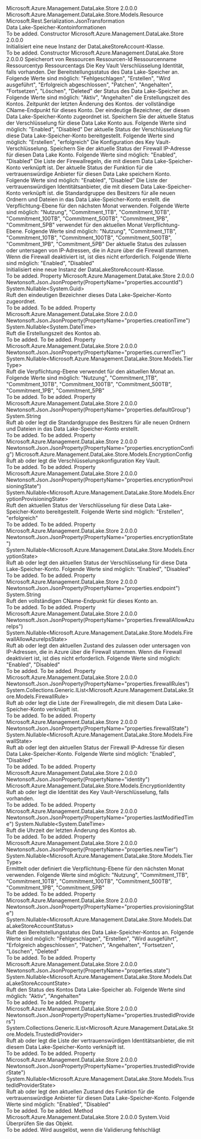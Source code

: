 <Type Name="DataLakeStoreAccount" FullName="Microsoft.Azure.Management.DataLake.Store.Models.DataLakeStoreAccount">
  <TypeSignature Language="C#" Value="public class DataLakeStoreAccount : Microsoft.Azure.Management.DataLake.Store.Models.Resource" />
  <TypeSignature Language="ILAsm" Value=".class public auto ansi beforefieldinit DataLakeStoreAccount extends Microsoft.Azure.Management.DataLake.Store.Models.Resource" />
  <TypeSignature Language="DocId" Value="T:Microsoft.Azure.Management.DataLake.Store.Models.DataLakeStoreAccount" />
  <TypeSignature Language="VB.NET" Value="Public Class DataLakeStoreAccount&#xA;Inherits Resource" />
  <TypeSignature Language="F#" Value="type DataLakeStoreAccount = class&#xA;    inherit Resource" />
  <AssemblyInfo>
    <AssemblyName>Microsoft.Azure.Management.DataLake.Store</AssemblyName>
    <AssemblyVersion>2.0.0.0</AssemblyVersion>
  </AssemblyInfo>
  <Base>
    <BaseTypeName>Microsoft.Azure.Management.DataLake.Store.Models.Resource</BaseTypeName>
  </Base>
  <Interfaces />
  <Attributes>
    <Attribute>
      <AttributeName>Microsoft.Rest.Serialization.JsonTransformation</AttributeName>
    </Attribute>
  </Attributes>
  <Docs>
    <summary>
            Data Lake-Speicher-Kontoinformationen
            </summary>
    <remarks>To be added.</remarks>
  </Docs>
  <Members>
    <Member MemberName=".ctor">
      <MemberSignature Language="C#" Value="public DataLakeStoreAccount ();" />
      <MemberSignature Language="ILAsm" Value=".method public hidebysig specialname rtspecialname instance void .ctor() cil managed" />
      <MemberSignature Language="DocId" Value="M:Microsoft.Azure.Management.DataLake.Store.Models.DataLakeStoreAccount.#ctor" />
      <MemberSignature Language="VB.NET" Value="Public Sub New ()" />
      <MemberType>Constructor</MemberType>
      <AssemblyInfo>
        <AssemblyName>Microsoft.Azure.Management.DataLake.Store</AssemblyName>
        <AssemblyVersion>2.0.0.0</AssemblyVersion>
      </AssemblyInfo>
      <Parameters />
      <Docs>
        <summary>
            Initialisiert eine neue Instanz der DataLakeStoreAccount-Klasse.
            </summary>
        <remarks>To be added.</remarks>
      </Docs>
    </Member>
    <Member MemberName=".ctor">
      <MemberSignature Language="C#" Value="public DataLakeStoreAccount (string location, string id = null, string name = null, string type = null, System.Collections.Generic.IDictionary&lt;string,string&gt; tags = null, Microsoft.Azure.Management.DataLake.Store.Models.EncryptionIdentity identity = null, Nullable&lt;Microsoft.Azure.Management.DataLake.Store.Models.DataLakeStoreAccountStatus&gt; provisioningState = null, Nullable&lt;Microsoft.Azure.Management.DataLake.Store.Models.DataLakeStoreAccountState&gt; state = null, Nullable&lt;DateTime&gt; creationTime = null, Nullable&lt;DateTime&gt; lastModifiedTime = null, string endpoint = null, Nullable&lt;Guid&gt; accountId = null, Nullable&lt;Microsoft.Azure.Management.DataLake.Store.Models.EncryptionState&gt; encryptionState = null, Nullable&lt;Microsoft.Azure.Management.DataLake.Store.Models.EncryptionProvisioningState&gt; encryptionProvisioningState = null, Microsoft.Azure.Management.DataLake.Store.Models.EncryptionConfig encryptionConfig = null, Nullable&lt;Microsoft.Azure.Management.DataLake.Store.Models.FirewallState&gt; firewallState = null, System.Collections.Generic.IList&lt;Microsoft.Azure.Management.DataLake.Store.Models.FirewallRule&gt; firewallRules = null, Nullable&lt;Microsoft.Azure.Management.DataLake.Store.Models.TrustedIdProviderState&gt; trustedIdProviderState = null, System.Collections.Generic.IList&lt;Microsoft.Azure.Management.DataLake.Store.Models.TrustedIdProvider&gt; trustedIdProviders = null, string defaultGroup = null, Nullable&lt;Microsoft.Azure.Management.DataLake.Store.Models.TierType&gt; newTier = null, Nullable&lt;Microsoft.Azure.Management.DataLake.Store.Models.TierType&gt; currentTier = null, Nullable&lt;Microsoft.Azure.Management.DataLake.Store.Models.FirewallAllowAzureIpsState&gt; firewallAllowAzureIps = null);" />
      <MemberSignature Language="ILAsm" Value=".method public hidebysig specialname rtspecialname instance void .ctor(string location, string id, string name, string type, class System.Collections.Generic.IDictionary`2&lt;string, string&gt; tags, class Microsoft.Azure.Management.DataLake.Store.Models.EncryptionIdentity identity, valuetype System.Nullable`1&lt;valuetype Microsoft.Azure.Management.DataLake.Store.Models.DataLakeStoreAccountStatus&gt; provisioningState, valuetype System.Nullable`1&lt;valuetype Microsoft.Azure.Management.DataLake.Store.Models.DataLakeStoreAccountState&gt; state, valuetype System.Nullable`1&lt;valuetype System.DateTime&gt; creationTime, valuetype System.Nullable`1&lt;valuetype System.DateTime&gt; lastModifiedTime, string endpoint, valuetype System.Nullable`1&lt;valuetype System.Guid&gt; accountId, valuetype System.Nullable`1&lt;valuetype Microsoft.Azure.Management.DataLake.Store.Models.EncryptionState&gt; encryptionState, valuetype System.Nullable`1&lt;valuetype Microsoft.Azure.Management.DataLake.Store.Models.EncryptionProvisioningState&gt; encryptionProvisioningState, class Microsoft.Azure.Management.DataLake.Store.Models.EncryptionConfig encryptionConfig, valuetype System.Nullable`1&lt;valuetype Microsoft.Azure.Management.DataLake.Store.Models.FirewallState&gt; firewallState, class System.Collections.Generic.IList`1&lt;class Microsoft.Azure.Management.DataLake.Store.Models.FirewallRule&gt; firewallRules, valuetype System.Nullable`1&lt;valuetype Microsoft.Azure.Management.DataLake.Store.Models.TrustedIdProviderState&gt; trustedIdProviderState, class System.Collections.Generic.IList`1&lt;class Microsoft.Azure.Management.DataLake.Store.Models.TrustedIdProvider&gt; trustedIdProviders, string defaultGroup, valuetype System.Nullable`1&lt;valuetype Microsoft.Azure.Management.DataLake.Store.Models.TierType&gt; newTier, valuetype System.Nullable`1&lt;valuetype Microsoft.Azure.Management.DataLake.Store.Models.TierType&gt; currentTier, valuetype System.Nullable`1&lt;valuetype Microsoft.Azure.Management.DataLake.Store.Models.FirewallAllowAzureIpsState&gt; firewallAllowAzureIps) cil managed" />
      <MemberSignature Language="DocId" Value="M:Microsoft.Azure.Management.DataLake.Store.Models.DataLakeStoreAccount.#ctor(System.String,System.String,System.String,System.String,System.Collections.Generic.IDictionary{System.String,System.String},Microsoft.Azure.Management.DataLake.Store.Models.EncryptionIdentity,System.Nullable{Microsoft.Azure.Management.DataLake.Store.Models.DataLakeStoreAccountStatus},System.Nullable{Microsoft.Azure.Management.DataLake.Store.Models.DataLakeStoreAccountState},System.Nullable{System.DateTime},System.Nullable{System.DateTime},System.String,System.Nullable{System.Guid},System.Nullable{Microsoft.Azure.Management.DataLake.Store.Models.EncryptionState},System.Nullable{Microsoft.Azure.Management.DataLake.Store.Models.EncryptionProvisioningState},Microsoft.Azure.Management.DataLake.Store.Models.EncryptionConfig,System.Nullable{Microsoft.Azure.Management.DataLake.Store.Models.FirewallState},System.Collections.Generic.IList{Microsoft.Azure.Management.DataLake.Store.Models.FirewallRule},System.Nullable{Microsoft.Azure.Management.DataLake.Store.Models.TrustedIdProviderState},System.Collections.Generic.IList{Microsoft.Azure.Management.DataLake.Store.Models.TrustedIdProvider},System.String,System.Nullable{Microsoft.Azure.Management.DataLake.Store.Models.TierType},System.Nullable{Microsoft.Azure.Management.DataLake.Store.Models.TierType},System.Nullable{Microsoft.Azure.Management.DataLake.Store.Models.FirewallAllowAzureIpsState})" />
      <MemberSignature Language="F#" Value="new Microsoft.Azure.Management.DataLake.Store.Models.DataLakeStoreAccount : string * string * string * string * System.Collections.Generic.IDictionary&lt;string, string&gt; * Microsoft.Azure.Management.DataLake.Store.Models.EncryptionIdentity * Nullable&lt;Microsoft.Azure.Management.DataLake.Store.Models.DataLakeStoreAccountStatus&gt; * Nullable&lt;Microsoft.Azure.Management.DataLake.Store.Models.DataLakeStoreAccountState&gt; * Nullable&lt;DateTime&gt; * Nullable&lt;DateTime&gt; * string * Nullable&lt;Guid&gt; * Nullable&lt;Microsoft.Azure.Management.DataLake.Store.Models.EncryptionState&gt; * Nullable&lt;Microsoft.Azure.Management.DataLake.Store.Models.EncryptionProvisioningState&gt; * Microsoft.Azure.Management.DataLake.Store.Models.EncryptionConfig * Nullable&lt;Microsoft.Azure.Management.DataLake.Store.Models.FirewallState&gt; * System.Collections.Generic.IList&lt;Microsoft.Azure.Management.DataLake.Store.Models.FirewallRule&gt; * Nullable&lt;Microsoft.Azure.Management.DataLake.Store.Models.TrustedIdProviderState&gt; * System.Collections.Generic.IList&lt;Microsoft.Azure.Management.DataLake.Store.Models.TrustedIdProvider&gt; * string * Nullable&lt;Microsoft.Azure.Management.DataLake.Store.Models.TierType&gt; * Nullable&lt;Microsoft.Azure.Management.DataLake.Store.Models.TierType&gt; * Nullable&lt;Microsoft.Azure.Management.DataLake.Store.Models.FirewallAllowAzureIpsState&gt; -&gt; Microsoft.Azure.Management.DataLake.Store.Models.DataLakeStoreAccount" Usage="new Microsoft.Azure.Management.DataLake.Store.Models.DataLakeStoreAccount (location, id, name, type, tags, identity, provisioningState, state, creationTime, lastModifiedTime, endpoint, accountId, encryptionState, encryptionProvisioningState, encryptionConfig, firewallState, firewallRules, trustedIdProviderState, trustedIdProviders, defaultGroup, newTier, currentTier, firewallAllowAzureIps)" />
      <MemberType>Constructor</MemberType>
      <AssemblyInfo>
        <AssemblyName>Microsoft.Azure.Management.DataLake.Store</AssemblyName>
        <AssemblyVersion>2.0.0.0</AssemblyVersion>
      </AssemblyInfo>
      <Parameters>
        <Parameter Name="location" Type="System.String" />
        <Parameter Name="id" Type="System.String" />
        <Parameter Name="name" Type="System.String" />
        <Parameter Name="type" Type="System.String" />
        <Parameter Name="tags" Type="System.Collections.Generic.IDictionary&lt;System.String,System.String&gt;" />
        <Parameter Name="identity" Type="Microsoft.Azure.Management.DataLake.Store.Models.EncryptionIdentity" />
        <Parameter Name="provisioningState" Type="System.Nullable&lt;Microsoft.Azure.Management.DataLake.Store.Models.DataLakeStoreAccountStatus&gt;" />
        <Parameter Name="state" Type="System.Nullable&lt;Microsoft.Azure.Management.DataLake.Store.Models.DataLakeStoreAccountState&gt;" />
        <Parameter Name="creationTime" Type="System.Nullable&lt;System.DateTime&gt;" />
        <Parameter Name="lastModifiedTime" Type="System.Nullable&lt;System.DateTime&gt;" />
        <Parameter Name="endpoint" Type="System.String" />
        <Parameter Name="accountId" Type="System.Nullable&lt;System.Guid&gt;" />
        <Parameter Name="encryptionState" Type="System.Nullable&lt;Microsoft.Azure.Management.DataLake.Store.Models.EncryptionState&gt;" />
        <Parameter Name="encryptionProvisioningState" Type="System.Nullable&lt;Microsoft.Azure.Management.DataLake.Store.Models.EncryptionProvisioningState&gt;" />
        <Parameter Name="encryptionConfig" Type="Microsoft.Azure.Management.DataLake.Store.Models.EncryptionConfig" />
        <Parameter Name="firewallState" Type="System.Nullable&lt;Microsoft.Azure.Management.DataLake.Store.Models.FirewallState&gt;" />
        <Parameter Name="firewallRules" Type="System.Collections.Generic.IList&lt;Microsoft.Azure.Management.DataLake.Store.Models.FirewallRule&gt;" />
        <Parameter Name="trustedIdProviderState" Type="System.Nullable&lt;Microsoft.Azure.Management.DataLake.Store.Models.TrustedIdProviderState&gt;" />
        <Parameter Name="trustedIdProviders" Type="System.Collections.Generic.IList&lt;Microsoft.Azure.Management.DataLake.Store.Models.TrustedIdProvider&gt;" />
        <Parameter Name="defaultGroup" Type="System.String" />
        <Parameter Name="newTier" Type="System.Nullable&lt;Microsoft.Azure.Management.DataLake.Store.Models.TierType&gt;" />
        <Parameter Name="currentTier" Type="System.Nullable&lt;Microsoft.Azure.Management.DataLake.Store.Models.TierType&gt;" />
        <Parameter Name="firewallAllowAzureIps" Type="System.Nullable&lt;Microsoft.Azure.Management.DataLake.Store.Models.FirewallAllowAzureIpsState&gt;" />
      </Parameters>
      <Docs>
        <param name="location">Speicherort von Ressourcen</param>
        <param name="id">Ressourcen-Id</param>
        <param name="name">Ressourcenname</param>
        <param name="type">Ressourcentyp</param>
        <param name="tags">Ressourcentags</param>
        <param name="identity">Die Key Vault Verschlüsselung Identität, falls vorhanden.</param>
        <param name="provisioningState">Der Bereitstellungsstatus des Data Lake-Speicher an. Folgende Werte sind möglich: "Fehlgeschlagen", "Erstellen", "Wird ausgeführt", "Erfolgreich abgeschlossen", "Patchen", "Angehalten", "Fortsetzen", "Löschen", "Deleted"</param>
        <param name="state">der Status des Data Lake-Speicher an.
            Folgende Werte sind möglich: "Aktiv", "Angehalten"</param>
        <param name="creationTime">die Erstellungszeit des Kontos.</param>
        <param name="lastModifiedTime">Zeitpunkt der letzten Änderung des Kontos.</param>
        <param name="endpoint">der vollständige CName-Endpunkt für dieses Konto.</param>
        <param name="accountId">Der eindeutige Bezeichner, der diesen Data Lake-Speicher-Konto zugeordnet ist.</param>
        <param name="encryptionState">Speichern Sie der aktuelle Status der Verschlüsselung für diese Data Lake Konto aus. Folgende Werte sind möglich: "Enabled", "Disabled"</param>
        <param name="encryptionProvisioningState">Der aktuelle Status der Verschlüsselung für diese Data Lake-Speicher-Konto bereitgestellt. Folgende Werte sind möglich: "Erstellen", "erfolgreich"</param>
        <param name="encryptionConfig">Die Konfiguration des Key Vault-Verschlüsselung.</param>
        <param name="firewallState">Speichern Sie der aktuelle Status der Firewall IP-Adresse für diesen Data Lake Konto. Folgende Werte sind möglich: "Enabled", "Disabled"</param>
        <param name="firewallRules">Die Liste der Firewallregeln, die mit diesem Data Lake-Speicher-Konto verknüpft ist.</param>
        <param name="trustedIdProviderState">Der aktuelle Status der Funktion für die vertrauenswürdige Anbieter für diesen Data Lake speichern Konto.
            Folgende Werte sind möglich: "Enabled", "Disabled"</param>
        <param name="trustedIdProviders">Die Liste der vertrauenswürdigen Identitätsanbieter, die mit diesem Data Lake-Speicher-Konto verknüpft ist.</param>
        <param name="defaultGroup">die Standardgruppe des Besitzers für alle neuen Ordnern und Dateien in das Data Lake-Speicher-Konto erstellt.</param>
        <param name="newTier">die Verpflichtung-Ebene für den nächsten Monat verwenden.
            Folgende Werte sind möglich: "Nutzung", "Commitment_1TB", "Commitment_10TB", "Commitment_100TB", "Commitment_500TB", "Commitment_1PB", "Commitment_5PB"</param>
        <param name="currentTier">verwendet für den aktuellen Monat Verpflichtung-Ebene. Folgende Werte sind möglich: "Nutzung", "Commitment_1TB", "Commitment_10TB", "Commitment_100TB", "Commitment_500TB", "Commitment_1PB", "Commitment_5PB"</param>
        <param name="firewallAllowAzureIps">Der aktuelle Status des zulassen oder untersagen von IP-Adressen, die in Azure über die Firewall stammen.
            Wenn die Firewall deaktiviert ist, ist dies nicht erforderlich. Folgende Werte sind möglich: "Enabled", "Disabled"</param>
        <summary>
            Initialisiert eine neue Instanz der DataLakeStoreAccount-Klasse.
            </summary>
        <remarks>To be added.</remarks>
      </Docs>
    </Member>
    <Member MemberName="AccountId">
      <MemberSignature Language="C#" Value="public Nullable&lt;Guid&gt; AccountId { get; }" />
      <MemberSignature Language="ILAsm" Value=".property instance valuetype System.Nullable`1&lt;valuetype System.Guid&gt; AccountId" />
      <MemberSignature Language="DocId" Value="P:Microsoft.Azure.Management.DataLake.Store.Models.DataLakeStoreAccount.AccountId" />
      <MemberSignature Language="VB.NET" Value="Public ReadOnly Property AccountId As Nullable(Of Guid)" />
      <MemberSignature Language="F#" Value="member this.AccountId : Nullable&lt;Guid&gt;" Usage="Microsoft.Azure.Management.DataLake.Store.Models.DataLakeStoreAccount.AccountId" />
      <MemberType>Property</MemberType>
      <AssemblyInfo>
        <AssemblyName>Microsoft.Azure.Management.DataLake.Store</AssemblyName>
        <AssemblyVersion>2.0.0.0</AssemblyVersion>
      </AssemblyInfo>
      <Attributes>
        <Attribute>
          <AttributeName>Newtonsoft.Json.JsonProperty(PropertyName="properties.accountId")</AttributeName>
        </Attribute>
      </Attributes>
      <ReturnValue>
        <ReturnType>System.Nullable&lt;System.Guid&gt;</ReturnType>
      </ReturnValue>
      <Docs>
        <summary>
            Ruft den eindeutigen Bezeichner dieses Data Lake-Speicher-Konto zugeordnet.
            </summary>
        <value>To be added.</value>
        <remarks>To be added.</remarks>
      </Docs>
    </Member>
    <Member MemberName="CreationTime">
      <MemberSignature Language="C#" Value="public Nullable&lt;DateTime&gt; CreationTime { get; }" />
      <MemberSignature Language="ILAsm" Value=".property instance valuetype System.Nullable`1&lt;valuetype System.DateTime&gt; CreationTime" />
      <MemberSignature Language="DocId" Value="P:Microsoft.Azure.Management.DataLake.Store.Models.DataLakeStoreAccount.CreationTime" />
      <MemberSignature Language="VB.NET" Value="Public ReadOnly Property CreationTime As Nullable(Of DateTime)" />
      <MemberSignature Language="F#" Value="member this.CreationTime : Nullable&lt;DateTime&gt;" Usage="Microsoft.Azure.Management.DataLake.Store.Models.DataLakeStoreAccount.CreationTime" />
      <MemberType>Property</MemberType>
      <AssemblyInfo>
        <AssemblyName>Microsoft.Azure.Management.DataLake.Store</AssemblyName>
        <AssemblyVersion>2.0.0.0</AssemblyVersion>
      </AssemblyInfo>
      <Attributes>
        <Attribute>
          <AttributeName>Newtonsoft.Json.JsonProperty(PropertyName="properties.creationTime")</AttributeName>
        </Attribute>
      </Attributes>
      <ReturnValue>
        <ReturnType>System.Nullable&lt;System.DateTime&gt;</ReturnType>
      </ReturnValue>
      <Docs>
        <summary>
            Ruft die Erstellungszeit des Kontos ab.
            </summary>
        <value>To be added.</value>
        <remarks>To be added.</remarks>
      </Docs>
    </Member>
    <Member MemberName="CurrentTier">
      <MemberSignature Language="C#" Value="public Nullable&lt;Microsoft.Azure.Management.DataLake.Store.Models.TierType&gt; CurrentTier { get; }" />
      <MemberSignature Language="ILAsm" Value=".property instance valuetype System.Nullable`1&lt;valuetype Microsoft.Azure.Management.DataLake.Store.Models.TierType&gt; CurrentTier" />
      <MemberSignature Language="DocId" Value="P:Microsoft.Azure.Management.DataLake.Store.Models.DataLakeStoreAccount.CurrentTier" />
      <MemberSignature Language="VB.NET" Value="Public ReadOnly Property CurrentTier As Nullable(Of TierType)" />
      <MemberSignature Language="F#" Value="member this.CurrentTier : Nullable&lt;Microsoft.Azure.Management.DataLake.Store.Models.TierType&gt;" Usage="Microsoft.Azure.Management.DataLake.Store.Models.DataLakeStoreAccount.CurrentTier" />
      <MemberType>Property</MemberType>
      <AssemblyInfo>
        <AssemblyName>Microsoft.Azure.Management.DataLake.Store</AssemblyName>
        <AssemblyVersion>2.0.0.0</AssemblyVersion>
      </AssemblyInfo>
      <Attributes>
        <Attribute>
          <AttributeName>Newtonsoft.Json.JsonProperty(PropertyName="properties.currentTier")</AttributeName>
        </Attribute>
      </Attributes>
      <ReturnValue>
        <ReturnType>System.Nullable&lt;Microsoft.Azure.Management.DataLake.Store.Models.TierType&gt;</ReturnType>
      </ReturnValue>
      <Docs>
        <summary>
            Ruft die Verpflichtung-Ebene verwendet für den aktuellen Monat an. Folgende Werte sind möglich: "Nutzung", "Commitment_1TB", "Commitment_10TB", "Commitment_100TB", "Commitment_500TB", "Commitment_1PB", "Commitment_5PB"
            </summary>
        <value>To be added.</value>
        <remarks>To be added.</remarks>
      </Docs>
    </Member>
    <Member MemberName="DefaultGroup">
      <MemberSignature Language="C#" Value="public string DefaultGroup { get; set; }" />
      <MemberSignature Language="ILAsm" Value=".property instance string DefaultGroup" />
      <MemberSignature Language="DocId" Value="P:Microsoft.Azure.Management.DataLake.Store.Models.DataLakeStoreAccount.DefaultGroup" />
      <MemberSignature Language="VB.NET" Value="Public Property DefaultGroup As String" />
      <MemberSignature Language="F#" Value="member this.DefaultGroup : string with get, set" Usage="Microsoft.Azure.Management.DataLake.Store.Models.DataLakeStoreAccount.DefaultGroup" />
      <MemberType>Property</MemberType>
      <AssemblyInfo>
        <AssemblyName>Microsoft.Azure.Management.DataLake.Store</AssemblyName>
        <AssemblyVersion>2.0.0.0</AssemblyVersion>
      </AssemblyInfo>
      <Attributes>
        <Attribute>
          <AttributeName>Newtonsoft.Json.JsonProperty(PropertyName="properties.defaultGroup")</AttributeName>
        </Attribute>
      </Attributes>
      <ReturnValue>
        <ReturnType>System.String</ReturnType>
      </ReturnValue>
      <Docs>
        <summary>
            Ruft ab oder legt die Standardgruppe des Besitzers für alle neuen Ordnern und Dateien in das Data Lake-Speicher-Konto erstellt.
            </summary>
        <value>To be added.</value>
        <remarks>To be added.</remarks>
      </Docs>
    </Member>
    <Member MemberName="EncryptionConfig">
      <MemberSignature Language="C#" Value="public Microsoft.Azure.Management.DataLake.Store.Models.EncryptionConfig EncryptionConfig { get; set; }" />
      <MemberSignature Language="ILAsm" Value=".property instance class Microsoft.Azure.Management.DataLake.Store.Models.EncryptionConfig EncryptionConfig" />
      <MemberSignature Language="DocId" Value="P:Microsoft.Azure.Management.DataLake.Store.Models.DataLakeStoreAccount.EncryptionConfig" />
      <MemberSignature Language="VB.NET" Value="Public Property EncryptionConfig As EncryptionConfig" />
      <MemberSignature Language="F#" Value="member this.EncryptionConfig : Microsoft.Azure.Management.DataLake.Store.Models.EncryptionConfig with get, set" Usage="Microsoft.Azure.Management.DataLake.Store.Models.DataLakeStoreAccount.EncryptionConfig" />
      <MemberType>Property</MemberType>
      <AssemblyInfo>
        <AssemblyName>Microsoft.Azure.Management.DataLake.Store</AssemblyName>
        <AssemblyVersion>2.0.0.0</AssemblyVersion>
      </AssemblyInfo>
      <Attributes>
        <Attribute>
          <AttributeName>Newtonsoft.Json.JsonProperty(PropertyName="properties.encryptionConfig")</AttributeName>
        </Attribute>
      </Attributes>
      <ReturnValue>
        <ReturnType>Microsoft.Azure.Management.DataLake.Store.Models.EncryptionConfig</ReturnType>
      </ReturnValue>
      <Docs>
        <summary>
            Ruft ab oder legt die Verschlüsselungskonfiguration Key Vault.
            </summary>
        <value>To be added.</value>
        <remarks>To be added.</remarks>
      </Docs>
    </Member>
    <Member MemberName="EncryptionProvisioningState">
      <MemberSignature Language="C#" Value="public Nullable&lt;Microsoft.Azure.Management.DataLake.Store.Models.EncryptionProvisioningState&gt; EncryptionProvisioningState { get; }" />
      <MemberSignature Language="ILAsm" Value=".property instance valuetype System.Nullable`1&lt;valuetype Microsoft.Azure.Management.DataLake.Store.Models.EncryptionProvisioningState&gt; EncryptionProvisioningState" />
      <MemberSignature Language="DocId" Value="P:Microsoft.Azure.Management.DataLake.Store.Models.DataLakeStoreAccount.EncryptionProvisioningState" />
      <MemberSignature Language="VB.NET" Value="Public ReadOnly Property EncryptionProvisioningState As Nullable(Of EncryptionProvisioningState)" />
      <MemberSignature Language="F#" Value="member this.EncryptionProvisioningState : Nullable&lt;Microsoft.Azure.Management.DataLake.Store.Models.EncryptionProvisioningState&gt;" Usage="Microsoft.Azure.Management.DataLake.Store.Models.DataLakeStoreAccount.EncryptionProvisioningState" />
      <MemberType>Property</MemberType>
      <AssemblyInfo>
        <AssemblyName>Microsoft.Azure.Management.DataLake.Store</AssemblyName>
        <AssemblyVersion>2.0.0.0</AssemblyVersion>
      </AssemblyInfo>
      <Attributes>
        <Attribute>
          <AttributeName>Newtonsoft.Json.JsonProperty(PropertyName="properties.encryptionProvisioningState")</AttributeName>
        </Attribute>
      </Attributes>
      <ReturnValue>
        <ReturnType>System.Nullable&lt;Microsoft.Azure.Management.DataLake.Store.Models.EncryptionProvisioningState&gt;</ReturnType>
      </ReturnValue>
      <Docs>
        <summary>
            Ruft den aktuellen Status der Verschlüsselung für diese Data Lake-Speicher-Konto bereitgestellt. Folgende Werte sind möglich: "Erstellen", "erfolgreich"
            </summary>
        <value>To be added.</value>
        <remarks>To be added.</remarks>
      </Docs>
    </Member>
    <Member MemberName="EncryptionState">
      <MemberSignature Language="C#" Value="public Nullable&lt;Microsoft.Azure.Management.DataLake.Store.Models.EncryptionState&gt; EncryptionState { get; set; }" />
      <MemberSignature Language="ILAsm" Value=".property instance valuetype System.Nullable`1&lt;valuetype Microsoft.Azure.Management.DataLake.Store.Models.EncryptionState&gt; EncryptionState" />
      <MemberSignature Language="DocId" Value="P:Microsoft.Azure.Management.DataLake.Store.Models.DataLakeStoreAccount.EncryptionState" />
      <MemberSignature Language="VB.NET" Value="Public Property EncryptionState As Nullable(Of EncryptionState)" />
      <MemberSignature Language="F#" Value="member this.EncryptionState : Nullable&lt;Microsoft.Azure.Management.DataLake.Store.Models.EncryptionState&gt; with get, set" Usage="Microsoft.Azure.Management.DataLake.Store.Models.DataLakeStoreAccount.EncryptionState" />
      <MemberType>Property</MemberType>
      <AssemblyInfo>
        <AssemblyName>Microsoft.Azure.Management.DataLake.Store</AssemblyName>
        <AssemblyVersion>2.0.0.0</AssemblyVersion>
      </AssemblyInfo>
      <Attributes>
        <Attribute>
          <AttributeName>Newtonsoft.Json.JsonProperty(PropertyName="properties.encryptionState")</AttributeName>
        </Attribute>
      </Attributes>
      <ReturnValue>
        <ReturnType>System.Nullable&lt;Microsoft.Azure.Management.DataLake.Store.Models.EncryptionState&gt;</ReturnType>
      </ReturnValue>
      <Docs>
        <summary>
            Ruft ab oder legt den aktuellen Status der Verschlüsselung für diese Data Lake-Speicher-Konto. Folgende Werte sind möglich: "Enabled", "Disabled"
            </summary>
        <value>To be added.</value>
        <remarks>To be added.</remarks>
      </Docs>
    </Member>
    <Member MemberName="Endpoint">
      <MemberSignature Language="C#" Value="public string Endpoint { get; }" />
      <MemberSignature Language="ILAsm" Value=".property instance string Endpoint" />
      <MemberSignature Language="DocId" Value="P:Microsoft.Azure.Management.DataLake.Store.Models.DataLakeStoreAccount.Endpoint" />
      <MemberSignature Language="VB.NET" Value="Public ReadOnly Property Endpoint As String" />
      <MemberSignature Language="F#" Value="member this.Endpoint : string" Usage="Microsoft.Azure.Management.DataLake.Store.Models.DataLakeStoreAccount.Endpoint" />
      <MemberType>Property</MemberType>
      <AssemblyInfo>
        <AssemblyName>Microsoft.Azure.Management.DataLake.Store</AssemblyName>
        <AssemblyVersion>2.0.0.0</AssemblyVersion>
      </AssemblyInfo>
      <Attributes>
        <Attribute>
          <AttributeName>Newtonsoft.Json.JsonProperty(PropertyName="properties.endpoint")</AttributeName>
        </Attribute>
      </Attributes>
      <ReturnValue>
        <ReturnType>System.String</ReturnType>
      </ReturnValue>
      <Docs>
        <summary>
            Ruft den vollständigen CName-Endpunkt für dieses Konto an.
            </summary>
        <value>To be added.</value>
        <remarks>To be added.</remarks>
      </Docs>
    </Member>
    <Member MemberName="FirewallAllowAzureIps">
      <MemberSignature Language="C#" Value="public Nullable&lt;Microsoft.Azure.Management.DataLake.Store.Models.FirewallAllowAzureIpsState&gt; FirewallAllowAzureIps { get; set; }" />
      <MemberSignature Language="ILAsm" Value=".property instance valuetype System.Nullable`1&lt;valuetype Microsoft.Azure.Management.DataLake.Store.Models.FirewallAllowAzureIpsState&gt; FirewallAllowAzureIps" />
      <MemberSignature Language="DocId" Value="P:Microsoft.Azure.Management.DataLake.Store.Models.DataLakeStoreAccount.FirewallAllowAzureIps" />
      <MemberSignature Language="VB.NET" Value="Public Property FirewallAllowAzureIps As Nullable(Of FirewallAllowAzureIpsState)" />
      <MemberSignature Language="F#" Value="member this.FirewallAllowAzureIps : Nullable&lt;Microsoft.Azure.Management.DataLake.Store.Models.FirewallAllowAzureIpsState&gt; with get, set" Usage="Microsoft.Azure.Management.DataLake.Store.Models.DataLakeStoreAccount.FirewallAllowAzureIps" />
      <MemberType>Property</MemberType>
      <AssemblyInfo>
        <AssemblyName>Microsoft.Azure.Management.DataLake.Store</AssemblyName>
        <AssemblyVersion>2.0.0.0</AssemblyVersion>
      </AssemblyInfo>
      <Attributes>
        <Attribute>
          <AttributeName>Newtonsoft.Json.JsonProperty(PropertyName="properties.firewallAllowAzureIps")</AttributeName>
        </Attribute>
      </Attributes>
      <ReturnValue>
        <ReturnType>System.Nullable&lt;Microsoft.Azure.Management.DataLake.Store.Models.FirewallAllowAzureIpsState&gt;</ReturnType>
      </ReturnValue>
      <Docs>
        <summary>
            Ruft ab oder legt den aktuellen Zustand des zulassen oder untersagen von IP-Adressen, die in Azure über die Firewall stammen. Wenn die Firewall deaktiviert ist, ist dies nicht erforderlich. Folgende Werte sind möglich: "Enabled", "Disabled"
            </summary>
        <value>To be added.</value>
        <remarks>To be added.</remarks>
      </Docs>
    </Member>
    <Member MemberName="FirewallRules">
      <MemberSignature Language="C#" Value="public System.Collections.Generic.IList&lt;Microsoft.Azure.Management.DataLake.Store.Models.FirewallRule&gt; FirewallRules { get; set; }" />
      <MemberSignature Language="ILAsm" Value=".property instance class System.Collections.Generic.IList`1&lt;class Microsoft.Azure.Management.DataLake.Store.Models.FirewallRule&gt; FirewallRules" />
      <MemberSignature Language="DocId" Value="P:Microsoft.Azure.Management.DataLake.Store.Models.DataLakeStoreAccount.FirewallRules" />
      <MemberSignature Language="VB.NET" Value="Public Property FirewallRules As IList(Of FirewallRule)" />
      <MemberSignature Language="F#" Value="member this.FirewallRules : System.Collections.Generic.IList&lt;Microsoft.Azure.Management.DataLake.Store.Models.FirewallRule&gt; with get, set" Usage="Microsoft.Azure.Management.DataLake.Store.Models.DataLakeStoreAccount.FirewallRules" />
      <MemberType>Property</MemberType>
      <AssemblyInfo>
        <AssemblyName>Microsoft.Azure.Management.DataLake.Store</AssemblyName>
        <AssemblyVersion>2.0.0.0</AssemblyVersion>
      </AssemblyInfo>
      <Attributes>
        <Attribute>
          <AttributeName>Newtonsoft.Json.JsonProperty(PropertyName="properties.firewallRules")</AttributeName>
        </Attribute>
      </Attributes>
      <ReturnValue>
        <ReturnType>System.Collections.Generic.IList&lt;Microsoft.Azure.Management.DataLake.Store.Models.FirewallRule&gt;</ReturnType>
      </ReturnValue>
      <Docs>
        <summary>
            Ruft ab oder legt die Liste der Firewallregeln, die mit diesem Data Lake-Speicher-Konto verknüpft ist.
            </summary>
        <value>To be added.</value>
        <remarks>To be added.</remarks>
      </Docs>
    </Member>
    <Member MemberName="FirewallState">
      <MemberSignature Language="C#" Value="public Nullable&lt;Microsoft.Azure.Management.DataLake.Store.Models.FirewallState&gt; FirewallState { get; set; }" />
      <MemberSignature Language="ILAsm" Value=".property instance valuetype System.Nullable`1&lt;valuetype Microsoft.Azure.Management.DataLake.Store.Models.FirewallState&gt; FirewallState" />
      <MemberSignature Language="DocId" Value="P:Microsoft.Azure.Management.DataLake.Store.Models.DataLakeStoreAccount.FirewallState" />
      <MemberSignature Language="VB.NET" Value="Public Property FirewallState As Nullable(Of FirewallState)" />
      <MemberSignature Language="F#" Value="member this.FirewallState : Nullable&lt;Microsoft.Azure.Management.DataLake.Store.Models.FirewallState&gt; with get, set" Usage="Microsoft.Azure.Management.DataLake.Store.Models.DataLakeStoreAccount.FirewallState" />
      <MemberType>Property</MemberType>
      <AssemblyInfo>
        <AssemblyName>Microsoft.Azure.Management.DataLake.Store</AssemblyName>
        <AssemblyVersion>2.0.0.0</AssemblyVersion>
      </AssemblyInfo>
      <Attributes>
        <Attribute>
          <AttributeName>Newtonsoft.Json.JsonProperty(PropertyName="properties.firewallState")</AttributeName>
        </Attribute>
      </Attributes>
      <ReturnValue>
        <ReturnType>System.Nullable&lt;Microsoft.Azure.Management.DataLake.Store.Models.FirewallState&gt;</ReturnType>
      </ReturnValue>
      <Docs>
        <summary>
            Ruft ab oder legt den aktuellen Status der Firewall IP-Adresse für diesen Data Lake-Speicher-Konto. Folgende Werte sind möglich: "Enabled", "Disabled"
            </summary>
        <value>To be added.</value>
        <remarks>To be added.</remarks>
      </Docs>
    </Member>
    <Member MemberName="Identity">
      <MemberSignature Language="C#" Value="public Microsoft.Azure.Management.DataLake.Store.Models.EncryptionIdentity Identity { get; set; }" />
      <MemberSignature Language="ILAsm" Value=".property instance class Microsoft.Azure.Management.DataLake.Store.Models.EncryptionIdentity Identity" />
      <MemberSignature Language="DocId" Value="P:Microsoft.Azure.Management.DataLake.Store.Models.DataLakeStoreAccount.Identity" />
      <MemberSignature Language="VB.NET" Value="Public Property Identity As EncryptionIdentity" />
      <MemberSignature Language="F#" Value="member this.Identity : Microsoft.Azure.Management.DataLake.Store.Models.EncryptionIdentity with get, set" Usage="Microsoft.Azure.Management.DataLake.Store.Models.DataLakeStoreAccount.Identity" />
      <MemberType>Property</MemberType>
      <AssemblyInfo>
        <AssemblyName>Microsoft.Azure.Management.DataLake.Store</AssemblyName>
        <AssemblyVersion>2.0.0.0</AssemblyVersion>
      </AssemblyInfo>
      <Attributes>
        <Attribute>
          <AttributeName>Newtonsoft.Json.JsonProperty(PropertyName="identity")</AttributeName>
        </Attribute>
      </Attributes>
      <ReturnValue>
        <ReturnType>Microsoft.Azure.Management.DataLake.Store.Models.EncryptionIdentity</ReturnType>
      </ReturnValue>
      <Docs>
        <summary>
            Ruft ab oder legt die Identität des Key Vault-Verschlüsselung, falls vorhanden.
            </summary>
        <value>To be added.</value>
        <remarks>To be added.</remarks>
      </Docs>
    </Member>
    <Member MemberName="LastModifiedTime">
      <MemberSignature Language="C#" Value="public Nullable&lt;DateTime&gt; LastModifiedTime { get; }" />
      <MemberSignature Language="ILAsm" Value=".property instance valuetype System.Nullable`1&lt;valuetype System.DateTime&gt; LastModifiedTime" />
      <MemberSignature Language="DocId" Value="P:Microsoft.Azure.Management.DataLake.Store.Models.DataLakeStoreAccount.LastModifiedTime" />
      <MemberSignature Language="VB.NET" Value="Public ReadOnly Property LastModifiedTime As Nullable(Of DateTime)" />
      <MemberSignature Language="F#" Value="member this.LastModifiedTime : Nullable&lt;DateTime&gt;" Usage="Microsoft.Azure.Management.DataLake.Store.Models.DataLakeStoreAccount.LastModifiedTime" />
      <MemberType>Property</MemberType>
      <AssemblyInfo>
        <AssemblyName>Microsoft.Azure.Management.DataLake.Store</AssemblyName>
        <AssemblyVersion>2.0.0.0</AssemblyVersion>
      </AssemblyInfo>
      <Attributes>
        <Attribute>
          <AttributeName>Newtonsoft.Json.JsonProperty(PropertyName="properties.lastModifiedTime")</AttributeName>
        </Attribute>
      </Attributes>
      <ReturnValue>
        <ReturnType>System.Nullable&lt;System.DateTime&gt;</ReturnType>
      </ReturnValue>
      <Docs>
        <summary>
            Ruft die Uhrzeit der letzten Änderung des Kontos ab.
            </summary>
        <value>To be added.</value>
        <remarks>To be added.</remarks>
      </Docs>
    </Member>
    <Member MemberName="NewTier">
      <MemberSignature Language="C#" Value="public Nullable&lt;Microsoft.Azure.Management.DataLake.Store.Models.TierType&gt; NewTier { get; set; }" />
      <MemberSignature Language="ILAsm" Value=".property instance valuetype System.Nullable`1&lt;valuetype Microsoft.Azure.Management.DataLake.Store.Models.TierType&gt; NewTier" />
      <MemberSignature Language="DocId" Value="P:Microsoft.Azure.Management.DataLake.Store.Models.DataLakeStoreAccount.NewTier" />
      <MemberSignature Language="VB.NET" Value="Public Property NewTier As Nullable(Of TierType)" />
      <MemberSignature Language="F#" Value="member this.NewTier : Nullable&lt;Microsoft.Azure.Management.DataLake.Store.Models.TierType&gt; with get, set" Usage="Microsoft.Azure.Management.DataLake.Store.Models.DataLakeStoreAccount.NewTier" />
      <MemberType>Property</MemberType>
      <AssemblyInfo>
        <AssemblyName>Microsoft.Azure.Management.DataLake.Store</AssemblyName>
        <AssemblyVersion>2.0.0.0</AssemblyVersion>
      </AssemblyInfo>
      <Attributes>
        <Attribute>
          <AttributeName>Newtonsoft.Json.JsonProperty(PropertyName="properties.newTier")</AttributeName>
        </Attribute>
      </Attributes>
      <ReturnValue>
        <ReturnType>System.Nullable&lt;Microsoft.Azure.Management.DataLake.Store.Models.TierType&gt;</ReturnType>
      </ReturnValue>
      <Docs>
        <summary>
            Ermittelt oder definiert die Verpflichtung-Ebene für den nächsten Monat verwenden. Folgende Werte sind möglich: "Nutzung", "Commitment_1TB", "Commitment_10TB", "Commitment_100TB", "Commitment_500TB", "Commitment_1PB", "Commitment_5PB"
            </summary>
        <value>To be added.</value>
        <remarks>To be added.</remarks>
      </Docs>
    </Member>
    <Member MemberName="ProvisioningState">
      <MemberSignature Language="C#" Value="public Nullable&lt;Microsoft.Azure.Management.DataLake.Store.Models.DataLakeStoreAccountStatus&gt; ProvisioningState { get; }" />
      <MemberSignature Language="ILAsm" Value=".property instance valuetype System.Nullable`1&lt;valuetype Microsoft.Azure.Management.DataLake.Store.Models.DataLakeStoreAccountStatus&gt; ProvisioningState" />
      <MemberSignature Language="DocId" Value="P:Microsoft.Azure.Management.DataLake.Store.Models.DataLakeStoreAccount.ProvisioningState" />
      <MemberSignature Language="VB.NET" Value="Public ReadOnly Property ProvisioningState As Nullable(Of DataLakeStoreAccountStatus)" />
      <MemberSignature Language="F#" Value="member this.ProvisioningState : Nullable&lt;Microsoft.Azure.Management.DataLake.Store.Models.DataLakeStoreAccountStatus&gt;" Usage="Microsoft.Azure.Management.DataLake.Store.Models.DataLakeStoreAccount.ProvisioningState" />
      <MemberType>Property</MemberType>
      <AssemblyInfo>
        <AssemblyName>Microsoft.Azure.Management.DataLake.Store</AssemblyName>
        <AssemblyVersion>2.0.0.0</AssemblyVersion>
      </AssemblyInfo>
      <Attributes>
        <Attribute>
          <AttributeName>Newtonsoft.Json.JsonProperty(PropertyName="properties.provisioningState")</AttributeName>
        </Attribute>
      </Attributes>
      <ReturnValue>
        <ReturnType>System.Nullable&lt;Microsoft.Azure.Management.DataLake.Store.Models.DataLakeStoreAccountStatus&gt;</ReturnType>
      </ReturnValue>
      <Docs>
        <summary>
            Ruft den Bereitstellungsstatus des Data Lake-Speicher-Kontos an.
            Folgende Werte sind möglich: "Fehlgeschlagen", "Erstellen", "Wird ausgeführt", "Erfolgreich abgeschlossen", "Patchen", "Angehalten", "Fortsetzen", "Löschen", "Deleted"
            </summary>
        <value>To be added.</value>
        <remarks>To be added.</remarks>
      </Docs>
    </Member>
    <Member MemberName="State">
      <MemberSignature Language="C#" Value="public Nullable&lt;Microsoft.Azure.Management.DataLake.Store.Models.DataLakeStoreAccountState&gt; State { get; }" />
      <MemberSignature Language="ILAsm" Value=".property instance valuetype System.Nullable`1&lt;valuetype Microsoft.Azure.Management.DataLake.Store.Models.DataLakeStoreAccountState&gt; State" />
      <MemberSignature Language="DocId" Value="P:Microsoft.Azure.Management.DataLake.Store.Models.DataLakeStoreAccount.State" />
      <MemberSignature Language="VB.NET" Value="Public ReadOnly Property State As Nullable(Of DataLakeStoreAccountState)" />
      <MemberSignature Language="F#" Value="member this.State : Nullable&lt;Microsoft.Azure.Management.DataLake.Store.Models.DataLakeStoreAccountState&gt;" Usage="Microsoft.Azure.Management.DataLake.Store.Models.DataLakeStoreAccount.State" />
      <MemberType>Property</MemberType>
      <AssemblyInfo>
        <AssemblyName>Microsoft.Azure.Management.DataLake.Store</AssemblyName>
        <AssemblyVersion>2.0.0.0</AssemblyVersion>
      </AssemblyInfo>
      <Attributes>
        <Attribute>
          <AttributeName>Newtonsoft.Json.JsonProperty(PropertyName="properties.state")</AttributeName>
        </Attribute>
      </Attributes>
      <ReturnValue>
        <ReturnType>System.Nullable&lt;Microsoft.Azure.Management.DataLake.Store.Models.DataLakeStoreAccountState&gt;</ReturnType>
      </ReturnValue>
      <Docs>
        <summary>
            Ruft den Status des Kontos Data Lake-Speicher ab. Folgende Werte sind möglich: "Aktiv", "Angehalten"
            </summary>
        <value>To be added.</value>
        <remarks>To be added.</remarks>
      </Docs>
    </Member>
    <Member MemberName="TrustedIdProviders">
      <MemberSignature Language="C#" Value="public System.Collections.Generic.IList&lt;Microsoft.Azure.Management.DataLake.Store.Models.TrustedIdProvider&gt; TrustedIdProviders { get; set; }" />
      <MemberSignature Language="ILAsm" Value=".property instance class System.Collections.Generic.IList`1&lt;class Microsoft.Azure.Management.DataLake.Store.Models.TrustedIdProvider&gt; TrustedIdProviders" />
      <MemberSignature Language="DocId" Value="P:Microsoft.Azure.Management.DataLake.Store.Models.DataLakeStoreAccount.TrustedIdProviders" />
      <MemberSignature Language="VB.NET" Value="Public Property TrustedIdProviders As IList(Of TrustedIdProvider)" />
      <MemberSignature Language="F#" Value="member this.TrustedIdProviders : System.Collections.Generic.IList&lt;Microsoft.Azure.Management.DataLake.Store.Models.TrustedIdProvider&gt; with get, set" Usage="Microsoft.Azure.Management.DataLake.Store.Models.DataLakeStoreAccount.TrustedIdProviders" />
      <MemberType>Property</MemberType>
      <AssemblyInfo>
        <AssemblyName>Microsoft.Azure.Management.DataLake.Store</AssemblyName>
        <AssemblyVersion>2.0.0.0</AssemblyVersion>
      </AssemblyInfo>
      <Attributes>
        <Attribute>
          <AttributeName>Newtonsoft.Json.JsonProperty(PropertyName="properties.trustedIdProviders")</AttributeName>
        </Attribute>
      </Attributes>
      <ReturnValue>
        <ReturnType>System.Collections.Generic.IList&lt;Microsoft.Azure.Management.DataLake.Store.Models.TrustedIdProvider&gt;</ReturnType>
      </ReturnValue>
      <Docs>
        <summary>
            Ruft ab oder legt die Liste der vertrauenswürdigen Identitätsanbieter, die mit diesem Data Lake-Speicher-Konto verknüpft ist.
            </summary>
        <value>To be added.</value>
        <remarks>To be added.</remarks>
      </Docs>
    </Member>
    <Member MemberName="TrustedIdProviderState">
      <MemberSignature Language="C#" Value="public Nullable&lt;Microsoft.Azure.Management.DataLake.Store.Models.TrustedIdProviderState&gt; TrustedIdProviderState { get; set; }" />
      <MemberSignature Language="ILAsm" Value=".property instance valuetype System.Nullable`1&lt;valuetype Microsoft.Azure.Management.DataLake.Store.Models.TrustedIdProviderState&gt; TrustedIdProviderState" />
      <MemberSignature Language="DocId" Value="P:Microsoft.Azure.Management.DataLake.Store.Models.DataLakeStoreAccount.TrustedIdProviderState" />
      <MemberSignature Language="VB.NET" Value="Public Property TrustedIdProviderState As Nullable(Of TrustedIdProviderState)" />
      <MemberSignature Language="F#" Value="member this.TrustedIdProviderState : Nullable&lt;Microsoft.Azure.Management.DataLake.Store.Models.TrustedIdProviderState&gt; with get, set" Usage="Microsoft.Azure.Management.DataLake.Store.Models.DataLakeStoreAccount.TrustedIdProviderState" />
      <MemberType>Property</MemberType>
      <AssemblyInfo>
        <AssemblyName>Microsoft.Azure.Management.DataLake.Store</AssemblyName>
        <AssemblyVersion>2.0.0.0</AssemblyVersion>
      </AssemblyInfo>
      <Attributes>
        <Attribute>
          <AttributeName>Newtonsoft.Json.JsonProperty(PropertyName="properties.trustedIdProviderState")</AttributeName>
        </Attribute>
      </Attributes>
      <ReturnValue>
        <ReturnType>System.Nullable&lt;Microsoft.Azure.Management.DataLake.Store.Models.TrustedIdProviderState&gt;</ReturnType>
      </ReturnValue>
      <Docs>
        <summary>
            Ruft ab oder legt den aktuellen Zustand des Funktion für die vertrauenswürdige Anbieter für diesen Data Lake-Speicher-Konto. Folgende Werte sind möglich: "Enabled", "Disabled"
            </summary>
        <value>To be added.</value>
        <remarks>To be added.</remarks>
      </Docs>
    </Member>
    <Member MemberName="Validate">
      <MemberSignature Language="C#" Value="public override void Validate ();" />
      <MemberSignature Language="ILAsm" Value=".method public hidebysig virtual instance void Validate() cil managed" />
      <MemberSignature Language="DocId" Value="M:Microsoft.Azure.Management.DataLake.Store.Models.DataLakeStoreAccount.Validate" />
      <MemberSignature Language="VB.NET" Value="Public Overrides Sub Validate ()" />
      <MemberSignature Language="F#" Value="override this.Validate : unit -&gt; unit" Usage="dataLakeStoreAccount.Validate " />
      <MemberType>Method</MemberType>
      <AssemblyInfo>
        <AssemblyName>Microsoft.Azure.Management.DataLake.Store</AssemblyName>
        <AssemblyVersion>2.0.0.0</AssemblyVersion>
      </AssemblyInfo>
      <ReturnValue>
        <ReturnType>System.Void</ReturnType>
      </ReturnValue>
      <Parameters />
      <Docs>
        <summary>
            Überprüfen Sie das Objekt.
            </summary>
        <remarks>To be added.</remarks>
        <exception cref="T:Microsoft.Rest.ValidationException">
            Wird ausgelöst, wenn die Validierung fehlschlägt
            </exception>
      </Docs>
    </Member>
  </Members>
</Type>